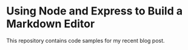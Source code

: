Using Node and Express to Build a Markdown Editor
=================================================

This repository contains code samples for my recent blog post.
